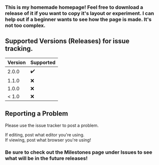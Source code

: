 ### This is my homemade homepage! Feel free to download a release of it if you want to copy it's layout or experiment. I can help out if a beginner wants to see how the page is made. It's not too complex.

## Supported Versions (Releases) for issue tracking.

| Version | Supported          |
| ------- | ------------------ |
| 2.0.0   | :heavy_check_mark: |
| 1.1.0   | :x:                |
| 1.0.0   | :x:                |
| < 1.0   | :x:                |

## Reporting a Problem

Please use the issue tracker to post a problem.

If editing, post what editor you're using.<br>
If viewing, post what browser you're using!

### Be sure to check out the Milestones page under Issues to see what will be in the future releases!
